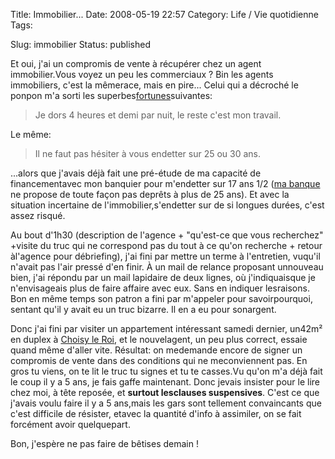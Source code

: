 Title: Immobilier...
Date: 2008-05-19 22:57
Category: Life / Vie quotidienne
Tags: <?xml version="1.0" encoding="utf-8"?>

Slug: immobilier
Status: published

Et oui, j'ai un compromis de vente à récupérer chez un agent immobilier.Vous voyez un peu les commerciaux ? Bin les agents immobiliers, c'est la mêmerace, mais en pire... Celui qui a décroché le ponpon m'a sorti les superbes[fortunes](\%22http://fr.wikipedia.org/wiki/Fortune_%28programme%29\%22)suivantes:

> Je dors 4 heures et demi par nuit, le reste c'est mon travail.

Le même:

> Il ne faut pas hésiter à vous endetter sur 25 ou 30 ans.

...alors que j'avais déjà fait une pré-étude de ma capacité de financementavec mon banquier pour m'endetter sur 17 ans 1/2 ([ma banque](\%22http://www.labanquepostale.fr/\%22) ne propose de toute façon pas deprêts à plus de 25 ans). Et avec la situation incertaine de l'immobilier,s'endetter sur de si longues durées, c'est assez risqué.

Au bout d'1h30 (description de l'agence + "qu'est-ce que vous recherchez" +visite du truc qui ne correspond pas du tout à ce qu'on recherche + retour àl'agence pour débriefing), j'ai fini par mettre un terme à l'entretien, vuqu'il n'avait pas l'air pressé d'en finir. À un mail de relance proposant unnouveau bien, j'ai répondu par un mail lapidaire de deux lignes, où j'indiquaisque je n'envisageais plus de faire affaire avec eux. Sans en indiquer lesraisons. Bon en même temps son patron a fini par m'appeler pour savoirpourquoi, sentant qu'il y avait eu un truc bizarre. Il en a eu pour sonargent.

Donc j'ai fini par visiter un appartement intéressant samedi dernier, un42m² en duplex à [Choisy le Roi](\%22http://fr.wikipedia.org/wiki/Choisy_le_Roi\%22), et le nouvelagent, un peu plus correct, essaie quand même d'aller vite. Résultat: on medemande encore de signer un compromis de vente dans des conditions qui ne meconviennent pas. En gros tu viens, on te lit le truc tu signes et tu te casses.Vu qu'on m'a déjà fait le coup il y a 5 ans, je fais gaffe maintenant. Donc jevais insister pour le lire chez moi, à tête reposée, et **surtout lesclauses suspensives**. C'est ce que j'avais voulu faire il y a 5 ans,mais les gars sont tellement convaincants que c'est difficile de résister, etavec la quantité d'info à assimiler, on se fait forcément avoir quelquepart.

Bon, j'espère ne pas faire de bêtises demain !
